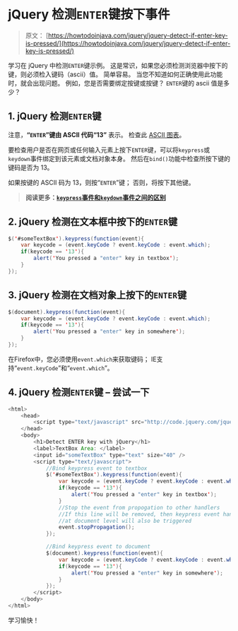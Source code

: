 # jQuery 检测`ENTER`键按下事件

> 原文： [https://howtodoinjava.com/jquery/jquery-detect-if-enter-key-is-pressed/](https://howtodoinjava.com/jquery/jquery-detect-if-enter-key-is-pressed/)

学习在 jQuery 中检测`ENTER`键示例。 这是常识，如果您必须检测浏览器中按下的键，则必须检入键码（ascii）值。 简单容易。 当您不知道如何正确使用此功能时，就会出现问题。 例如，您是否需要绑定按键或按键？ `ENTER`键的 ascii 值是多少？

## 1\. jQuery 检测`ENTER`键

注意，**“`ENTER`”键由 ASCII 代码“13”** 表示。 检查此 [ASCII 图表](http://www.asciitable.com/)。

要检查用户是否在网页或任何输入元素上按下`ENTER`键，可以将`keypress`或`keydown`事件绑定到该元素或文档对象本身。 然后在`bind()`功能中检查所按下键的键码是否为 13。

如果按键的 ASCII 码为 13，则按“`ENTER`”键； 否则，将按下其他键。

> **阅读更多：[`keypress`事件和`keydown`事件之间的区别](//howtodoinjava.com/2013/12/20/jquery-keyup-function-demo/ "jQuery: difference between keypress and keydown events")**

## 2\. jQuery 检测在文本框中按下的`ENTER`键

```java
$('#someTextBox').keypress(function(event){
	var keycode = (event.keyCode ? event.keyCode : event.which);
	if(keycode == '13'){
		alert('You pressed a "enter" key in textbox');	
	}
});

```

## 3\. jQuery 检测在文档对象上按下的`ENTER`键

```java
$(document).keypress(function(event){
	var keycode = (event.keyCode ? event.keyCode : event.which);
	if(keycode == '13'){
		alert('You pressed a "enter" key in somewhere');	
	}
});

```

在Firefox中，您必须使用`event.which`来获取键码； IE支持“`event.keyCode`”和“`event.which`”。

## 4\. jQuery 检测`ENTER`键 – 尝试一下

```java
<html>
	<head>
		<script type="text/javascript" src="http://code.jquery.com/jquery-1.10.2.min.js"></script>
	</head>
	<body>
		<h1>Detect ENTER key with jQuery</h1>
		<label>TextBox Area: </label>
		<input id="someTextBox" type="text" size="40" />
		<script type="text/javascript">
			//Bind keypress event to textbox
			$('#someTextBox').keypress(function(event){
				var keycode = (event.keyCode ? event.keyCode : event.which);
				if(keycode == '13'){
					alert('You pressed a "enter" key in textbox');	
				}
				//Stop the event from propogation to other handlers
				//If this line will be removed, then keypress event handler attached 
				//at document level will also be triggered
				event.stopPropagation();
			});

			//Bind keypress event to document
			$(document).keypress(function(event){
				var keycode = (event.keyCode ? event.keyCode : event.which);
				if(keycode == '13'){
					alert('You pressed a "enter" key in somewhere');	
				}
			});
		</script>
	</body>
</html>

```

学习愉快！